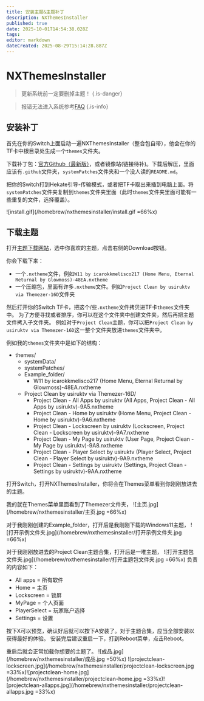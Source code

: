 ```yaml
---
title: 安装主题&主题补丁
description: NXThemesInstaller
published: true
date: 2025-10-01T14:54:38.028Z
tags: 
editor: markdown
dateCreated: 2025-08-29T15:14:28.887Z
---
```


# NXThemesInstaller

> 更新系统前一定要删掉主题！
{.is-danger}

> 报错无法进入系统参考[FAQ](/FAQ)
{.is-info}

## 安装补丁
首先在你的Switch上面启动一遍NXThemesInstaller（整合包自带），他会在你的TF卡中根目录处生成一个`themes`文件夹。

下载补丁包：[官方Github（最新版）](https://github.com/exelix11/theme-patches/archive/refs/heads/master.zip)，或者镜像站(链接待补)。下载后解压，里面应该有`.github`文件夹，`systemPatches`文件夹和一个没人读的`README.md`。

把你的Switch打到Hekate引导-传输模式，或者把TF卡取出来插到电脑上面。将`systemPatches`文件夹复制到`themes`文件夹里面（此时`themes`文件夹里面可能有一些重复的文件，选择覆盖）。

![install.gif](/homebrew/nxthemesinstaller/install.gif =66%x)

## 下载主题
打开[主题下载网站](https://themezer.net/)，选中你喜欢的主题，点击右侧的Download按钮。

你会下载下来：
- 一个`.nxtheme`文件，例如`W11 by icarokkmelisco217 (Home Menu, Eternal Returnal by Glowmoss)-48EA.nxtheme`
- 一个压缩包，里面有许多`.nxtheme`文件。例如`Project Clean by usiruktv via Themezer-16D`文件夹

然后打开你的Switch TF卡，把这个/些`.nxtheme`文件拷贝进TF卡`themes`文件夹中。
为了方便寻找或者排序，你可以在这个文件夹中创建文件夹，然后再把主题文件拷入子文件夹。
例如对于`Project Clean`主题，你可以把`Project Clean by usiruktv via Themezer-16D`这一整个文件夹放进`themes`文件夹中。

例如我的`themes`文件夹中是如下的结构：

+ themes/
  + systemData/
  + systemPatches/
  + Example_folder/
    + W11 by icarokkmelisco217 (Home Menu, Eternal Returnal by Glowmoss)-48EA.nxtheme
  + Project Clean by usiruktv via Themezer-16D/
  	+ Project Clean - All Apps by usiruktv (All Apps, Project Clean - All Apps by usiruktv)-9A5.nxtheme
    + Project Clean - Home by usiruktv (Home Menu, Project Clean - Home by usiruktv)-9A6.nxtheme
    + Project Clean - Lockscreen by usiruktv (Lockscreen, Project Clean - Lockscreen by usiruktv)-9A7.nxtheme
    + Project Clean - My Page by usiruktv (User Page, Project Clean - My Page by usiruktv)-9A8.nxtheme
    + Project Clean - Player Select by usiruktv (Player Select, Project Clean - Player Select by usiruktv)-9A9.nxtheme
    + Project Clean - Settings by usiruktv (Settings, Project Clean - Settings by usiruktv)-9AA.nxtheme
    

打开Switch，打开NXThemesInstaller，你将会在Themes菜单看到你刚刚放进去的主题。

我的就在Themes菜单里面看到了Themezer文件夹，
![主页.jpg](/homebrew/nxthemesinstaller/主页.jpg =66%x)

对于我刚刚创建的Example_folder，打开后是我刚刚下载的Windows11主题，
![打开示例文件夹.jpg](/homebrew/nxthemesinstaller/打开示例文件夹.jpg =66%x)

对于我刚刚放进去的Project Clean主题合集，打开后是一堆主题，
![打开主题包文件夹.jpg](/homebrew/nxthemesinstaller/打开主题包文件夹.jpg =66%x)
负责的内容如下：

- All apps = 所有软件
- Home = 主页
- Lockscreen = 锁屏
- MyPage = 个人页面
- PlayerSelect = 玩家账户选择
- Settings = 设置

按下X可以预览，确认好后就可以按下A安装了。对于主题合集，应当全部安装以获得最好的体验。
安装完后建议重启一下，打到Reboot菜单，点击Reboot。

重启后就会正常加载你想要的主题了。
![成品.jpg](/homebrew/nxthemesinstaller/成品.jpg =50%x)
![projectclean-lockscreen.jpg](/homebrew/nxthemesinstaller/projectclean-lockscreen.jpg =33%x)![projectclean-home.jpg](/homebrew/nxthemesinstaller/projectclean-home.jpg =33%x)![projectclean-allapps.jpg](/homebrew/nxthemesinstaller/projectclean-allapps.jpg =33%x)
